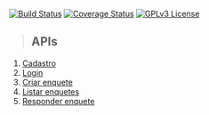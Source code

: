 [![Build Status](https://app.travis-ci.com/dlima78/won-games-node-api.svg?branch=main)](https://app.travis-ci.com/dlima78/won-games-node-api)
[![Coverage Status](https://coveralls.io/repos/github/dlima78/won-games-node-api/badge.svg?branch=main)](https://coveralls.io/github/dlima78/won-games-node-api?branch=main)
[![GPLv3 License](https://img.shields.io/badge/License-GPL%20v3-yellow.svg)](https://opensource.org/licenses/)

> ## APIs

1. [Cadastro](./requirements/signup.md)
1. [Login](./requirements/login.md) 
1. [Criar enquete](./requirements/add-survey.md)
1. [Listar enquetes](./requirements/load-surveys.md)
1. [Responder enquete](./requirements/save-survey-result.md)
